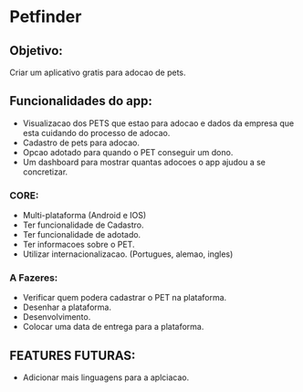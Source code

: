 # Petfinder

## Objetivo:
Criar um aplicativo gratis para adocao de pets.


## Funcionalidades do app:

- Visualizacao dos PETS que estao para adocao e dados da empresa que esta cuidando do processo de adocao.
- Cadastro de pets para adocao.
- Opcao adotado para quando o PET conseguir um dono.
- Um dashboard para mostrar quantas adocoes o app ajudou a se concretizar.

### CORE:
- Multi-plataforma (Android e IOS)
- Ter funcionalidade de Cadastro.
- Ter funcionalidade de adotado.
- Ter informacoes sobre o PET.
- Utilizar internacionalizacao. (Portugues, alemao, ingles)

### A Fazeres:
- Verificar quem podera cadastrar o PET na plataforma.
- Desenhar a plataforma.
- Desenvolvimento.
- Colocar uma data de entrega para a plataforma.

## FEATURES FUTURAS:
- Adicionar mais linguagens para a aplciacao.
